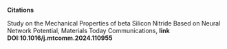 **Citations**

Study on the Mechanical Properties of beta Silicon Nitride Based on Neural Network Potential, Materials Today Communications, **link DOI:10.1016/j.mtcomm.2024.110955**

